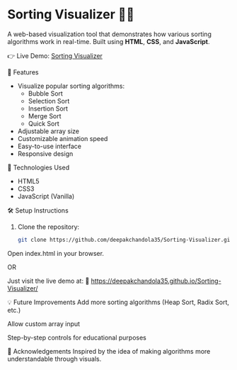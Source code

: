 # Sorting Visualizer 🔢✨

A web-based visualization tool that demonstrates how various sorting algorithms work in real-time. Built using **HTML**, **CSS**, and **JavaScript**.

👉 Live Demo: [Sorting Visualizer](https://deepakchandola35.github.io/Sorting-Visualizer/)

 📌 Features

- Visualize popular sorting algorithms:
  - Bubble Sort
  - Selection Sort
  - Insertion Sort
  - Merge Sort
  - Quick Sort
- Adjustable array size
- Customizable animation speed
- Easy-to-use interface
- Responsive design

🚀 Technologies Used

- HTML5
- CSS3
- JavaScript (Vanilla)

🛠️ Setup Instructions

1. Clone the repository:
   ```bash
   git clone https://github.com/deepakchandola35/Sorting-Visualizer.git
Open index.html in your browser.

OR

Just visit the live demo at:
🔗 https://deepakchandola35.github.io/Sorting-Visualizer/

💡 Future Improvements
Add more sorting algorithms (Heap Sort, Radix Sort, etc.)

Allow custom array input

Step-by-step controls for educational purposes

🙌 Acknowledgements
Inspired by the idea of making algorithms more understandable through visuals.
